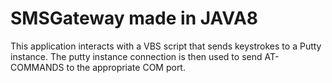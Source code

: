 # SMSGateway made in JAVA8
This application interacts with a VBS script that sends keystrokes to a Putty instance. The putty instance connection is then used to send AT-COMMANDS to the appropriate COM port.
